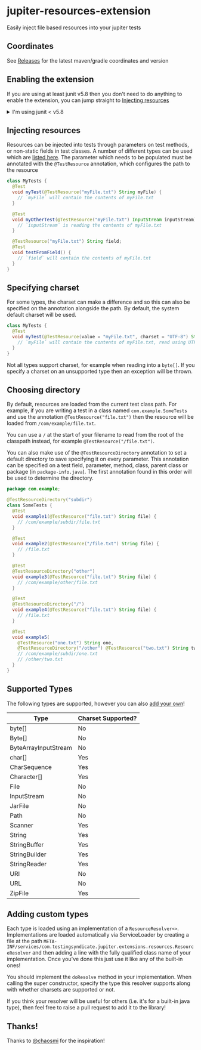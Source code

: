 # jupiter-resources-extension

Easily inject file based resources into your jupiter tests

## Coordinates

See [Releases](https://github.com/testingsyndicate/jupiter-resources-extension/releases) for the latest maven/gradle
coordinates and version

## Enabling the extension

If you are using at least junit v5.8 then you don't need to do anything to enable the extension, you can
jump straight to [Injecting resources](#injecting-resources)

<details>
  <summary>I'm using junit &lt; v5.8</summary>

  You can enable the extension on a per-test class basis using the `@ExtendWith` annotation to register
  the `ResourcesExtension` like so:

  ```java
  @ExtendWith(ResourcesExtension.class)
  class MyTests {
    // ...
  }
  ```

  Alternatively the extension also advertises itself for automatic registration, providing you have enabled
  it via setting the property `junit.jupiter.extensions.autodetection.enabled` to `true`.  How you do this
  will differ depending on your build tool.
</details>

## Injecting resources

Resources can be injected into tests through parameters on test methods, or non-static fields in test classes.  A number
of different types can be used which are [listed here](#supported-types).  The parameter which needs to be populated must be
annotated with the `@TestResource` annotation, which configures the path to the resource

```java
class MyTests {
  @Test
  void myTest(@TestResource("myFile.txt") String myFile) {
    // `myFile` will contain the contents of myFile.txt
  }

  @Test
  void myOtherTest(@TestResource("myFile.txt") InputStream inputStream) {
    // `inputStream` is reading the contents of myFile.txt
  }

  @TestResource("myFile.txt") String field;
  @Test
  void testFromField() {
    // `field` will contain the contents of myFile.txt
  }
}
```

## Specifying charset

For some types, the charset can make a difference and so this can also be specified on the annotation alongside the path.
By default, the system default charset will be used.

```java
class MyTests {
  @Test
  void myTest(@TestResource(value = "myFile.txt", charset = "UTF-8") String myFile) {
    // `myFile` will contain the contents of myFile.txt, read using UTF-8
  }
}
```

Not all types support charset, for example when reading into a `byte[]`.  If you specify a charset on an unsupported type
then an exception will be thrown.

## Choosing directory

By default, resources are loaded from the current test class path.  For example, if you are writing a test in a class
named `com.example.SomeTests` and use the annotation `@TestResource("file.txt")` then the resource will be loaded from
`/com/example/file.txt`.

You can use a `/` at the start of your filename to read from the root of the classpath instead, for example
`@TestResource("/file.txt")`.

You can also make use of the `@TestResourceDirectory` annotation to set a default directory to save specifying it
on every parameter.  This annotation can be specified on a test field, parameter, method, class, parent class or package
(in `package-info.java`).  The first annotation found in this order will be used to determine the directory.

```java
package com.example;

@TestResourceDirectory("subdir")
class SomeTests {
  @Test
  void example1(@TestResource("file.txt") String file) {
    // /com/example/subdir/file.txt
  }

  @Test
  void example2(@TestResource("/file.txt") String file) {
    // /file.txt
  }

  @Test
  @TestResourceDirectory("other")
  void example3(@TestResource("file.txt") String file) {
    // /com/example/other/file.txt
  }

  @Test
  @TestResourceDirectory("/")
  void example4(@TestResource("file.txt") String file) {
    // /file.txt
  }

  @Test
  void example5(
    @TestResource("one.txt") String one,
    @TestResourceDirectory("/other") @TestResource("two.txt") String two) {
    // /com/example/subdir/one.txt
    // /other/two.txt
  }
}
```

## Supported Types

The following types are supported, however you can also [add your own](#adding-custom-types)!

| Type                 | Charset Supported? |
|----------------------|--------------------|
| byte[]               | No                 |
| Byte[]               | No                 |
| ByteArrayInputStream | No                 |
| char[]               | Yes                |
| CharSequence         | Yes                |
| Character[]          | Yes                |
| File                 | No                 |
| InputStream          | No                 |
| JarFile              | No                 |
| Path                 | No                 |
| Scanner              | Yes                |
| String               | Yes                |
| StringBuffer         | Yes                |
| StringBuilder        | Yes                |
| StringReader         | Yes                |
| URI                  | No                 |
| URL                  | No                 |
| ZipFile              | Yes                |

## Adding custom types

Each type is loaded using an implementation of a `ResourceResolver<>`.  Implementations are loaded automatically
via ServiceLoader by creating a file at the path `META-INF/services/com.testingsyndicate.jupiter.extensions.resources.ResourceResolver`
and then adding a line with the fully qualified class name of your implementation.  Once you've done this just use
it like any of the built-in ones!

You should implement the `doResolve` method in your implementation.  When calling the super constructor, specify
the type this resolver supports along with whether charsets are supported or not.

If you think your resolver will be useful for others (i.e. it's for a built-in java type), then feel free to raise a
pull request to add it to the library!

## Thanks!

Thanks to [@chaosmi](https://github.com/chaosmi) for the inspiration!
